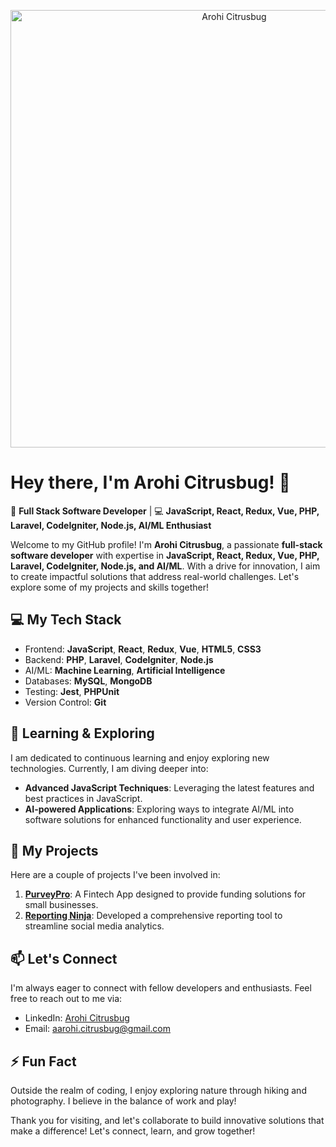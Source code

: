 <p align="center">
  <img src="https://media.giphy.com/media/L1R1tvI9svkIWwpVYr/giphy.gif?cid=ecf05e47smq5uajsv0iovb1f6qzlt74k4eybtfdi7zwckztu&ep=v1_gifs_search&rid=giphy.gif&ct=g" alt="Arohi Citrusbug" width="700"/>
</p>

# Hey there, I'm Arohi Citrusbug! 👋

🚀 **Full Stack Software Developer** | 💻 **JavaScript, React, Redux, Vue, PHP, Laravel, CodeIgniter, Node.js, AI/ML Enthusiast**

Welcome to my GitHub profile! I'm **Arohi Citrusbug**, a passionate **full-stack software developer** with expertise in **JavaScript, React, Redux, Vue, PHP, Laravel, CodeIgniter, Node.js, and AI/ML**. With a drive for innovation, I aim to create impactful solutions that address real-world challenges. Let's explore some of my projects and skills together!

## 💻 My Tech Stack

- Frontend: **JavaScript**, **React**, **Redux**, **Vue**, **HTML5**, **CSS3**
- Backend: **PHP**, **Laravel**, **CodeIgniter**, **Node.js**
- AI/ML: **Machine Learning**, **Artificial Intelligence**
- Databases: **MySQL**, **MongoDB**
- Testing: **Jest**, **PHPUnit**
- Version Control: **Git**

## 🌱 Learning & Exploring

I am dedicated to continuous learning and enjoy exploring new technologies. Currently, I am diving deeper into:

- **Advanced JavaScript Techniques**: Leveraging the latest features and best practices in JavaScript.
- **AI-powered Applications**: Exploring ways to integrate AI/ML into software solutions for enhanced functionality and user experience.

## 🚀 My Projects

Here are a couple of projects I've been involved in:

1. **[PurveyPro](https://purveypro.com/)**: A Fintech App designed to provide funding solutions for small businesses.
2. **[Reporting Ninja](https://www.reportingninja.com/)**: Developed a comprehensive reporting tool to streamline social media analytics.

## 📫 Let's Connect

I'm always eager to connect with fellow developers and enthusiasts. Feel free to reach out to me via:

- LinkedIn: [Arohi Citrusbug](https://linkedin.com/in/aarohi-shah-22b0b3187)
- Email: aarohi.citrusbug@gmail.com

## ⚡ Fun Fact

Outside the realm of coding, I enjoy exploring nature through hiking and photography. I believe in the balance of work and play!

Thank you for visiting, and let's collaborate to build innovative solutions that make a difference! Let's connect, learn, and grow together!

